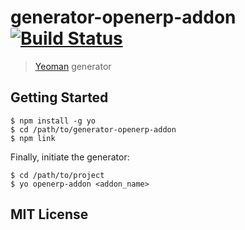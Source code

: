 # generator-openerp-addon [![Build Status](https://secure.travis-ci.org/hbrls/generator-openerp-addon.png?branch=master)](https://travis-ci.org/hbrls/generator-openerp-addon)

> [Yeoman](http://yeoman.io) generator

## Getting Started

    $ npm install -g yo
    $ cd /path/to/generator-openerp-addon
    $ npm link

Finally, initiate the generator:

    $ cd /path/to/project
    $ yo openerp-addon <addon_name>

## MIT License
